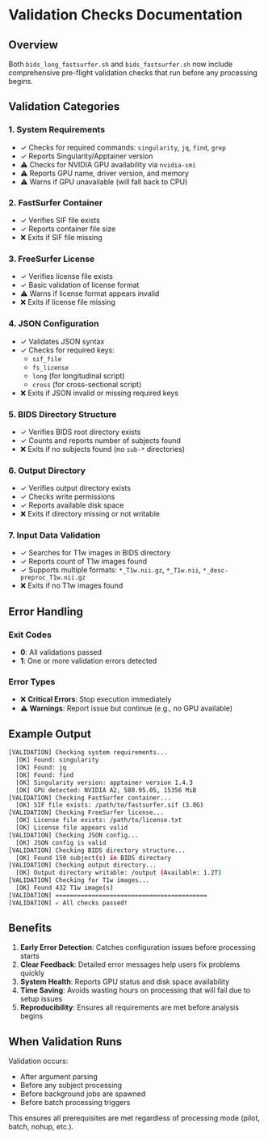 # Validation Checks Documentation

## Overview
Both `bids_long_fastsurfer.sh` and `bids_fastsurfer.sh` now include comprehensive pre-flight validation checks that run before any processing begins.

## Validation Categories

### 1. **System Requirements**
- ✓ Checks for required commands: `singularity`, `jq`, `find`, `grep`
- ✓ Reports Singularity/Apptainer version
- ⚠️ Checks for NVIDIA GPU availability via `nvidia-smi`
- ⚠️ Reports GPU name, driver version, and memory
- ⚠️ Warns if GPU unavailable (will fall back to CPU)

### 2. **FastSurfer Container**
- ✓ Verifies SIF file exists
- ✓ Reports container file size
- ❌ Exits if SIF file missing

### 3. **FreeSurfer License**
- ✓ Verifies license file exists
- ✓ Basic validation of license format
- ⚠️ Warns if license format appears invalid
- ❌ Exits if license file missing

### 4. **JSON Configuration**
- ✓ Validates JSON syntax
- ✓ Checks for required keys:
  - `sif_file`
  - `fs_license`
  - `long` (for longitudinal script)
  - `cross` (for cross-sectional script)
- ❌ Exits if JSON invalid or missing required keys

### 5. **BIDS Directory Structure**
- ✓ Verifies BIDS root directory exists
- ✓ Counts and reports number of subjects found
- ❌ Exits if no subjects found (no `sub-*` directories)

### 6. **Output Directory**
- ✓ Verifies output directory exists
- ✓ Checks write permissions
- ✓ Reports available disk space
- ❌ Exits if directory missing or not writable

### 7. **Input Data Validation**
- ✓ Searches for T1w images in BIDS directory
- ✓ Reports count of T1w images found
- ✓ Supports multiple formats: `*_T1w.nii.gz`, `*_T1w.nii`, `*_desc-preproc_T1w.nii.gz`
- ❌ Exits if no T1w images found

## Error Handling

### Exit Codes
- **0**: All validations passed
- **1**: One or more validation errors detected

### Error Types
- ❌ **Critical Errors**: Stop execution immediately
- ⚠️ **Warnings**: Report issue but continue (e.g., no GPU available)

## Example Output

```bash
[VALIDATION] Checking system requirements...
  [OK] Found: singularity
  [OK] Found: jq
  [OK] Found: find
  [OK] Singularity version: apptainer version 1.4.3
  [OK] GPU detected: NVIDIA A2, 580.95.05, 15356 MiB
[VALIDATION] Checking FastSurfer container...
  [OK] SIF file exists: /path/to/fastsurfer.sif (3.8G)
[VALIDATION] Checking FreeSurfer license...
  [OK] License file exists: /path/to/license.txt
  [OK] License file appears valid
[VALIDATION] Checking JSON config...
  [OK] JSON config is valid
[VALIDATION] Checking BIDS directory structure...
  [OK] Found 150 subject(s) in BIDS directory
[VALIDATION] Checking output directory...
  [OK] Output directory writable: /output (Available: 1.2T)
[VALIDATION] Checking for T1w images...
  [OK] Found 432 T1w image(s)
[VALIDATION] ==========================================
[VALIDATION] ✓ All checks passed!
```

## Benefits

1. **Early Error Detection**: Catches configuration issues before processing starts
2. **Clear Feedback**: Detailed error messages help users fix problems quickly
3. **System Health**: Reports GPU status and disk space availability
4. **Time Saving**: Avoids wasting hours on processing that will fail due to setup issues
5. **Reproducibility**: Ensures all requirements are met before analysis begins

## When Validation Runs

Validation occurs:
- After argument parsing
- Before any subject processing
- Before background jobs are spawned
- Before batch processing triggers

This ensures all prerequisites are met regardless of processing mode (pilot, batch, nohup, etc.).
